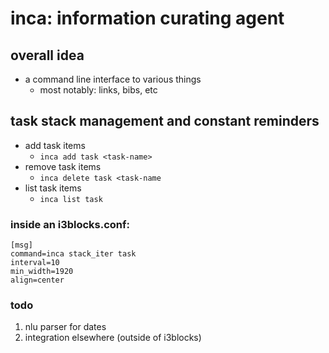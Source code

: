 # inca: information curating agent

## overall idea
- a command line interface to various things
  + most notably: links, bibs, etc


## task stack management and constant reminders

- add task items 
    + `inca add task <task-name>`
- remove task items
    + `inca delete task <task-name`
- list task items
    + `inca list task`

### inside an i3blocks.conf:
```
[msg]
command=inca stack_iter task
interval=10
min_width=1920
align=center

```


### todo
1. nlu parser for dates
2. integration elsewhere (outside of i3blocks)